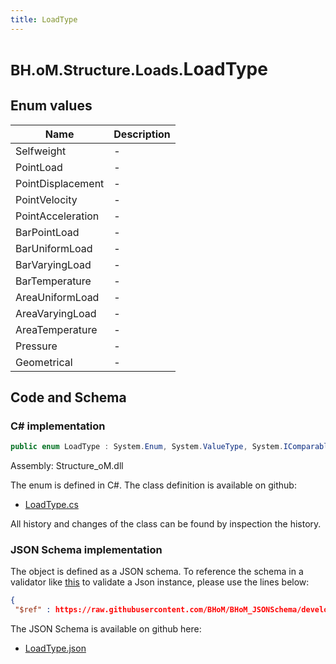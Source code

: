 ```yaml
---
title: LoadType
---
```


# <small>BH.oM.Structure.Loads.</small>**LoadType**



## Enum values

| Name            | Description                                                    |
|-----------------|----------------------------------------------------------------|
| Selfweight |  -  |
| PointLoad |  -  |
| PointDisplacement |  -  |
| PointVelocity |  -  |
| PointAcceleration |  -  |
| BarPointLoad |  -  |
| BarUniformLoad |  -  |
| BarVaryingLoad |  -  |
| BarTemperature |  -  |
| AreaUniformLoad |  -  |
| AreaVaryingLoad |  -  |
| AreaTemperature |  -  |
| Pressure |  -  |
| Geometrical |  -  |


## Code and Schema

### C# implementation

``` C# title="C#"
public enum LoadType : System.Enum, System.ValueType, System.IComparable, System.ISpanFormattable, System.IFormattable, System.IConvertible
```

Assembly: Structure_oM.dll

The enum is defined in C#. The class definition is available on github:

- [LoadType.cs](https://github.com/BHoM/BHoM/blob/develop/Structure_oM/Loads\Enums\LoadType.cs)

All history and changes of the class can be found by inspection the history.
### JSON Schema implementation

The object is defined as a JSON schema. To reference the schema in a validator like [this](https://www.jsonschemavalidator.net/) to validate a Json instance, please use the lines below:

``` json title="JSON Schema"
{
 "$ref" : https://raw.githubusercontent.com/BHoM/BHoM_JSONSchema/develop/Structure_oM/Loads/LoadType.json}
```

The JSON Schema is available on github here:

- [LoadType.json](https://github.com/BHoM/BHoM_JSONSchema/blob/develop/Structure_oM/Loads/LoadType.json)
